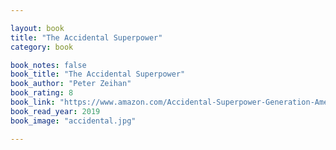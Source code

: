 ```yaml
---

layout: book
title: "The Accidental Superpower"
category: book

book_notes: false
book_title: "The Accidental Superpower"
book_author: "Peter Zeihan"
book_rating: 8
book_link: "https://www.amazon.com/Accidental-Superpower-Generation-American-Preeminence/dp/1455583685"
book_read_year: 2019
book_image: "accidental.jpg"

---
```

